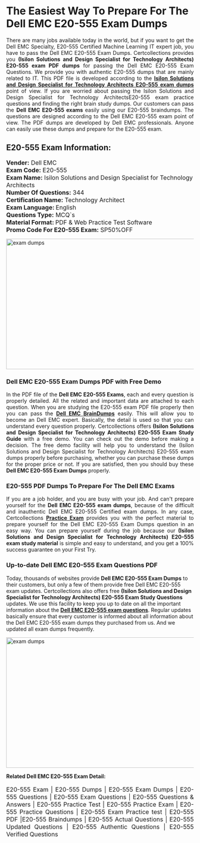 <h1>The Easiest Way To Prepare For The Dell EMC E20-555 Exam Dumps</h1> <p style="text-align:justify">There are many jobs available today in the world, but if you want to get the Dell EMC Specialty, E20-555 Certified Machine Learning IT expert job, you have to pass the Dell EMC E20-555 Exam Dumps. Certcollections provides you <strong>(Isilon Solutions and Design Specialist for Technology Architects) E20-555 exam PDF dumps</strong> for passing the Dell EMC E20-555 Exam Questions. We provide you with authentic E20-555 dumps that are mainly related to IT. This PDF file is developed according to the <a href="https://www.certsofficial.com/dell-emc/e20-555-questions"><strong>Isilon Solutions and Design Specialist for Technology Architects E20-555 exam dumps</strong></a> point of view. If you are worried about passing the Isilon Solutions and Design Specialist for Technology ArchitectsE20-555 exam practice questions and finding the right brain study dumps. Our customers can pass the <strong>Dell EMC E20-555 exams </strong>easily using our E20-555 braindumps. The questions are designed according to the Dell EMC E20-555 exam point of view. The PDF dumps are developed by Dell EMC professionals. Anyone can easily use these dumps and prepare for the E20-555 exam.</p> <h2><strong>E20-555 Exam Information:</strong></h2> <p><span style="font-size:16px"><strong>Vender:</strong> Dell EMC<br /> <strong>Exam Code:</strong> E20-555<br /> <strong>Exam Name:</strong> Isilon Solutions and Design Specialist for Technology Architects<br /> <strong>Number Of Questions:</strong> 344<br /> <strong>Certification Name:</strong> Technology Architect<br /> <strong>Exam Language: </strong>English<br /> <strong>Questions Type:</strong> MCQ`s<br /> <strong>Material Format: </strong>PDF & Web Practice Test Software<br /> <strong>Promo Code For E20-555 Exam:</strong> SP50%OFF</span></p> <p><a href="https://www.certsofficial.com/dell-emc/e20-555-questions" rel="no-follow"><img alt="exam dumps" src="https://www.certcollections.com/uploads/content/certsofficial.jpg" style="height:350px; width:750px" /></a></p> <h3><strong>Dell EMC E20-555 Exam Dumps PDF with Free Demo</strong></h3> <p style="text-align:justify">In the PDF file of the <strong>Dell EMC E20-555 Exams</strong>, each and every question is properly detailed. All the related and important data are attached to each question. When you are studying the E20-555 exam PDF file properly then you can pass the <a href="https://www.certsofficial.com/dell-emc-dumps"><strong>Dell EMC BrainDumps</strong></a> easily. This will allow you to become an Dell EMC expert. Basically, the detail is used so that you can understand every question properly. Certcollections offers <strong>(Isilon Solutions and Design Specialist for Technology Architects) E20-555 Exam Study Guide</strong> with a free demo. You can check out the demo before making a decision. The free demo facility will help you to understand the (Isilon Solutions and Design Specialist for Technology Architects) E20-555 exam dumps properly before purchasing, whether you can purchase these dumps for the proper price or not. If you are satisfied, then you should buy these <strong>Dell EMC E20-555 Exam Dumps</strong> properly.</p> <h3><strong>E20-555 PDF Dumps To Prepare For The Dell EMC Exams</strong></h3> <p style="text-align:justify">If you are a job holder, and you are busy with your job. And can't prepare yourself for the <strong>Dell EMC E20-555 exam dumps</strong>, because of the difficult and inauthentic Dell EMC E20-555 Certified exam dumps. In any case, Certcollections <strong><a href="https://www.certsofficial.com/">Practice Exam</a></strong> provides you with the perfect material to prepare yourself for the Dell EMC E20-555 Exam Dumps question in an easy way. You can prepare yourself during the job because our <strong>(Isilon Solutions and Design Specialist for Technology Architects) E20-555 exam study material</strong> is simple and easy to understand, and you get a 100% success guarantee on your First Try.</p> <h3><strong>Up-to-date Dell EMC E20-555 Exam Questions PDF</strong></h3> <p>Today, thousands of websites provide <strong>Dell EMC E20-555 Exam Dumps</strong> to their customers, but only a few of them provide free Dell EMC E20-555 exam updates. Certcollections also offers free <strong>(Isilon Solutions and Design Specialist for Technology Architects) E20-555 Exam Study Questions</strong> updates. We use this facility to keep you up to date on all the important information about the <a href="https://www.certsofficial.com/dell-emc/e20-555-questions"><strong>Dell EMC E20-555 exam questions</strong></a>. Regular updates basically ensure that every customer is informed about all information about the Dell EMC E20-555 exam dumps they purchased from us. And we updated all exam dumps frequently.</p> <p><a href="https://www.certsofficial.com/dell-emc/e20-555-questions"><img alt="exam dumps " src="https://www.certcollections.com/uploads/content/certsofficial2.jpg" style="height:350px; width:750px" /></a></p> <p style="text-align:justify"><span style="font-size:14px"><strong>Related Dell EMC E20-555 Exam Detail:</strong></span><br /> <br /> <span style="font-size:16px">E20-555 Exam | E20-555 Dumps | E20-555 Exam Dumps | E20-555 Questions | E20-555 Exam Questions | E20-555 Questions & Answers | E20-555 Practice Test | E20-555 Practice Exam | E20-555 Practice Questions | E20-555 Exam Practice test | E20-555 PDF |E20-555 Braindumps | E20-555 Actual Questions | E20-555 Updated Questions | E20-555 Authentic Questions | E20-555 Verified Questions</span></p>
